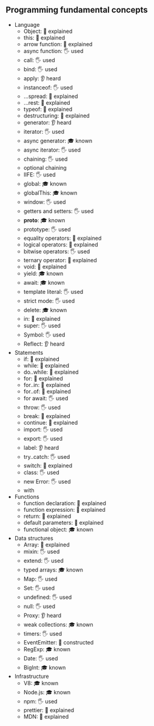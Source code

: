 ## Programming fundamental concepts

- Language
  - Object: 🙋 explained
  - this: 🙋 explained
  - arrow function: 🙋 explained
  - async function: 🖐️ used
  - call: 🖐️ used
  - bind: 🖐️ used
  - apply: 👂 heard
  - instanceof: 🖐️ used
  - ...spread: 🙋 explained
  - ...rest: 🙋 explained
  - typeof: 🙋 explained
  - destructuring: 🙋 explained
  - generator: 👂 heard
  - iterator: 🖐️ used
  - async generator: 🎓 known
  - async iterator: 🖐️ used
  - chaining: 🖐️ used
  - optional chaining
  - IIFE: 🖐️ used
  - global: 🎓 known
  - globalThis: 🎓 known
  - window: 🖐️ used
  - getters and setters: 🖐️ used
  - __proto__: 🎓 known
  - prototype: 🖐️ used
  - equality operators: 🙋 explained
  - logical operators: 🙋 explained
  - bitwise operators: 🖐️ used
  - ternary operator: 🙋 explained
  - void: 🙋 explained
  - yield: 🎓 known
  - await: 🎓 known
  - template literal: 🖐️ used
  - strict mode: 🖐️ used
  - delete: 🎓 known
  - in: 🙋 explained
  - super: 🖐️ used
  - Symbol: 🖐️ used
  - Reflect: 👂 heard
- Statements
  - if: 🙋 explained
  - while: 🙋 explained
  - do..while: 🙋 explained
  - for: 🙋 explained
  - for..in: 🙋 explained
  - for..of: 🙋 explained
  - for await: 🖐️ used
  - throw: 🖐️ used
  - break: 🙋 explained
  - continue: 🙋 explained
  - import: 🖐️ used
  - export: 🖐️ used
  - label: 👂 heard
  - try..catch: 🖐️ used
  - switch: 🙋 explained
  - class: 🖐️ used
  - new Error: 🖐️ used
  - with
- Functions
  - function declaration: 🙋 explained
  - function expression: 🙋 explained
  - return: 🙋 explained
  - default parameters: 🙋 explained
  - functional object: 🎓 known
- Data structures
  - Array: 🙋 explained
  - mixin: 🖐️ used
  - extend: 🖐️ used
  - typed arrays: 🎓 known
  - Map: 🖐️ used
  - Set: 🖐️ used
  - undefined: 🖐️ used
  - null: 🖐️ used
  - Proxy: 👂 heard
  - weak collections: 🎓 known
  - timers: 🖐️ used
  - EventEmitter: 🚀 constructed
  - RegExp: 🎓 known
  - Date: 🖐️ used
  - BigInt: 🎓 known
- Infrastructure
  - V8: 🎓 known
  - Node.js: 🎓 known
  - npm: 🖐️ used
  - prettier: 🙋 explained
  - MDN: 🙋 explained
